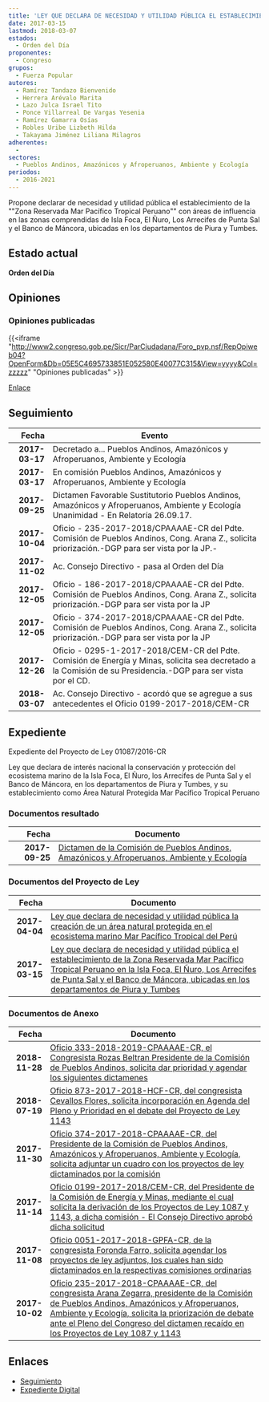 ```yaml
---
title: 'LEY QUE DECLARA DE NECESIDAD Y UTILIDAD PÚBLICA EL ESTABLECIMIENTO DE LA "ZONA RESERVADA MAR PACÍFICO TROPICAL PERUANO" EN LA ISLA FOCA, EL ÑURO, LOS ARRECIFES DE PUNTA SAL Y EL BANCO DE MÁNCORA, UBICADAS EN LOS DEPARTAMENTOS DE PIURA Y TUMBES'
date: 2017-03-15
lastmod: 2018-03-07
estados: 
  - Orden del Día
proponentes: 
  - Congreso
grupos: 
  - Fuerza Popular
autores: 
  - Ramírez Tandazo Bienvenido
  - Herrera Arévalo Marita
  - Lazo Julca Israel Tito
  - Ponce Villarreal De Vargas Yesenia
  - Ramírez Gamarra Osías
  - Robles Uribe Lizbeth Hilda
  - Takayama Jiménez Liliana Milagros
adherentes: 
  - 
sectores: 
  - Pueblos Andinos, Amazónicos y Afroperuanos, Ambiente y Ecología
periodos: 
  - 2016-2021
---
```


Propone declarar de necesidad y utilidad pública el establecimiento de la ""Zona Reservada Mar Pacífico Tropical Peruano"" con áreas de influencia en las zonas comprendidas de Isla Foca, El Ñuro, Los Arrecifes de Punta Sal y el Banco de Máncora, ubicadas en los departamentos de Piura y Tumbes.


## Estado actual

**Orden del Día**

## Opiniones

### Opiniones publicadas

{{<iframe "http://www2.congreso.gob.pe/Sicr/ParCiudadana/Foro_pvp.nsf/RepOpiweb04?OpenForm&Db=05E5C4695733851E052580E40077C315&View=yyyy&Col=zzzzz" "Opiniones publicadas" >}}

[Enlace](http://www2.congreso.gob.pe/Sicr/ParCiudadana/Foro_pvp.nsf/RepOpiweb04?OpenForm&Db=05E5C4695733851E052580E40077C315&View=yyyy&Col=zzzzz)

## Seguimiento

| Fecha | Evento |
|------:|--------|
| **2017-03-17** | Decretado a... Pueblos Andinos, Amazónicos y Afroperuanos, Ambiente y Ecología|
| **2017-03-17** | En comisión Pueblos Andinos, Amazónicos y Afroperuanos, Ambiente y Ecología|
| **2017-09-25** | Dictamen Favorable Sustitutorio Pueblos Andinos, Amazónicos y Afroperuanos, Ambiente y Ecología Unanimidad - En Relatoría 26.09.17.|
| **2017-10-04** | Oficio - 235-2017-2018/CPAAAAE-CR del Pdte. Comisión de Pueblos Andinos, Cong. Arana Z., solicita priorización.-DGP para ser vista por la JP.-|
| **2017-11-02** | Ac. Consejo Directivo - pasa al Orden del Día|
| **2017-12-05** | Oficio - 186-2017-2018/CPAAAAE-CR del Pdte. Comisión de Pueblos Andinos, Cong. Arana Z., solicita priorización.-DGP para ser vista por la JP|
| **2017-12-05** | Oficio - 374-2017-2018/CPAAAAE-CR del Pdte. Comisión de Pueblos Andinos, Cong. Arana Z., solicita priorización.-DGP para ser vista por la JP|
| **2017-12-26** | Oficio - 0295-1-2017-2018/CEM-CR del Pdte. Comisión de Energía y Minas, solicita sea decretado a la Comisión de su Presidencia.-DGP para ser vista por el CD.|
| **2018-03-07** | Ac. Consejo Directivo - acordó que se agregue a sus antecedentes el Oficio 0199-2017-2018/CEM-CR|


## Expediente

Expediente del Proyecto de Ley 01087/2016-CR

Ley que declara de interés nacional la conservación y protección del ecosistema marino de la Isla Foca, El Ñuro, los Arrecifes de Punta Sal y el Banco de Máncora, en los departamentos de Piura y Tumbes, y su establecimiento como Área Natural Protegida Mar Pacífico Tropical Peruano


### Documentos resultado

| Fecha | Documento |
|------:|--------|
| **2017-09-25** | [Dictamen de la Comisión de Pueblos Andinos, Amazónicos y Afroperuanos, Ambiente y Ecología](http://www.leyes.congreso.gob.pe/Documentos/2016_2021/Dictamenes/Proyectos_de_Ley/01087DC19MAY20170925.PDF) |

### Documentos del Proyecto de Ley

| Fecha | Documento |
|------:|--------|
| **2017-04-04** | [Ley que declara de necesidad y utilidad pública la creación de un área natural protegida en el ecosistema marino Mar Pacífico Tropical del Perú](http://www.leyes.congreso.gob.pe/Documentos/2016_2021/Proyectos_de_Ley_y_de_Resoluciones_Legislativas/PL0114320170404..pdf) |
| **2017-03-15** | [Ley que declara de necesidad y utilidad pública el establecimiento de la Zona Reservada Mar Pacífico Tropical Peruano en la Isla Foca, El Ñuro, Los Arrecifes de Punta Sal y el Banco de Máncora, ubicadas en los departamentos de Piura y Tumbes](http://www.leyes.congreso.gob.pe/Documentos/2016_2021/Proyectos_de_Ley_y_de_Resoluciones_Legislativas/PL0108720170315..pdf) |

### Documentos de Anexo

| Fecha | Documento |
|------:|--------|
| **2018-11-28** | [Oficio 333-2018-2019-CPAAAAE-CR, el Congresista Rozas Beltran Presidente de la Comisión de Pueblos Andinos, solicita dar prioridad y agendar los siguientes dictamenes](http://www.leyes.congreso.gob.pe/Documentos/2016_2021/Oficios/Comisiones_Ordinarias/OFICIO-333-2018-2019-CPAAAAE-CR.pdf) |
| **2018-07-19** | [Oficio 873-2017-2018-HCF-CR, del congresista Cevallos Flores, solicita incorporación en Agenda del Pleno y Prioridad en el debate del Proyecto de Ley 1143](http://www.leyes.congreso.gob.pe/Documentos/2016_2021/Oficios/Congresistas/OFICIO-873-2017-2018-HCF-CR.PDF) |
| **2017-11-30** | [Oficio 374-2017-2018-CPAAAAE-CR, del Presidente de la Comisión de Pueblos Andinos, Amazónicos y Afroperuanos, Ambiente y Ecología, solicita adjuntar un cuadro con los proyectos de ley dictaminados por la comisión](http://www.leyes.congreso.gob.pe/Documentos/2016_2021/Oficios/Congresistas/OFICIO-374-2017-2018-CPAAAAE-CR.PDF) |
| **2017-11-14** | [Oficio 0199-2017-2018/CEM-CR, del Presidente de la Comisión de Energía y Minas, mediante el cual solicita la derivación de los Proyectos de Ley 1087 y 1143, a dicha comisión - El Consejo Directivo aprobó dicha solicitud](http://www.leyes.congreso.gob.pe/Documentos/2016_2021/Oficios/Comisiones_Ordinarias/OFICIO-0199-2017-2018-CEM-CR.pdf) |
| **2017-11-08** | [Oficio 0051-2017-2018-GPFA-CR, de la congresista Foronda Farro, solicita agendar los proyectos de ley adjuntos, los cuales han sido dictaminados en la respectivas comisiones ordinarias](http://www.leyes.congreso.gob.pe/Documentos/2016_2021/Oficios/Grupos_Parlamentarios/OFICIO-0051-2017-2018-GPFA-CR.pdf) |
| **2017-10-02** | [Oficio 235-2017-2018-CPAAAAE-CR, del congresista Arana Zegarra, presidente de la Comisión de Pueblos Andinos, Amazónicos y Afroperuanos, Ambiente y Ecología, solicita la priorización de debate ante el Pleno del Congreso del dictamen recaído en los Proyectos de Ley 1087 y 1143](http://www.leyes.congreso.gob.pe/Documentos/2016_2021/Oficios/Comisiones_Ordinarias/OFICIO-235-2017-2018-CPAAAAE-CR.pdf) |

## Enlaces 

- [Seguimiento](http://www2.congreso.gob.pe/Sicr/TraDocEstProc/CLProLey2016.nsf/f7fff46988ca05b1052578e100829cc7/6d145a884736fb4d052580e5004e54a3?OpenDocument)
- [Expediente Digital](http://www2.congreso.gob.pehttp://www2.congreso.gob.pe/Sicr/TraDocEstProc/CLProLey2016.nsf/f7fff46988ca05b1052578e100829cc7/6d145a884736fb4d052580e5004e54a3?OpenDocument&Click=05257FB7005EB655.eb71d0cf91d8294e05256cdf006b5706/$Body/0.1C6C)
